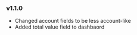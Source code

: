 ### v1.1.0

- Changed account fields to be less account-like
- Added total value field to dashbaord
